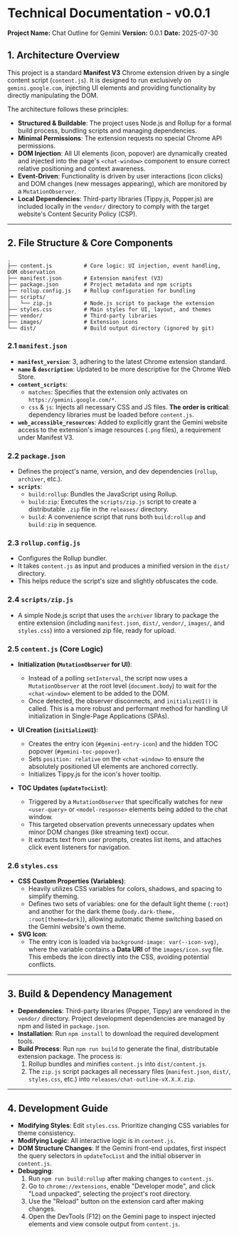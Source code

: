 # Technical Documentation - v0.0.1

**Project Name:** Chat Outline for Gemini
**Version:** 0.0.1
**Date:** 2025-07-30

## 1. Architecture Overview

This project is a standard **Manifest V3** Chrome extension driven by a single content script (`content.js`). It is designed to run exclusively on `gemini.google.com`, injecting UI elements and providing functionality by directly manipulating the DOM.

The architecture follows these principles:
- **Structured & Buildable**: The project uses Node.js and Rollup for a formal build process, bundling scripts and managing dependencies.
- **Minimal Permissions**: The extension requests no special Chrome API permissions.
- **DOM Injection**: All UI elements (icon, popover) are dynamically created and injected into the page's `<chat-window>` component to ensure correct relative positioning and context awareness.
- **Event-Driven**: Functionality is driven by user interactions (icon clicks) and DOM changes (new messages appearing), which are monitored by a `MutationObserver`.
- **Local Dependencies**: Third-party libraries (Tippy.js, Popper.js) are included locally in the `vendor/` directory to comply with the target website's Content Security Policy (CSP).

---

## 2. File Structure & Core Components

```
.
├── content.js          # Core logic: UI injection, event handling, DOM observation
├── manifest.json       # Extension manifest (V3)
├── package.json        # Project metadata and npm scripts
├── rollup.config.js    # Rollup configuration for bundling
├── scripts/
│   └── zip.js          # Node.js script to package the extension
├── styles.css          # Main styles for UI, layout, and themes
├── vendor/             # Third-party libraries
├── images/             # Extension icons
└── dist/               # Build output directory (ignored by git)
```

### 2.1 `manifest.json`

- **`manifest_version`**: 3, adhering to the latest Chrome extension standard.
- **`name` & `description`**: Updated to be more descriptive for the Chrome Web Store.
- **`content_scripts`**:
    - `matches`: Specifies that the extension only activates on `https://gemini.google.com/*`.
    - `css` & `js`: Injects all necessary CSS and JS files. **The order is critical**: dependency libraries must be loaded before `content.js`.
- **`web_accessible_resources`**: Added to explicitly grant the Gemini website access to the extension's image resources (`.png` files), a requirement under Manifest V3.

### 2.2 `package.json`

- Defines the project's name, version, and dev dependencies (`rollup`, `archiver`, etc.).
- **`scripts`**:
    - `build:rollup`: Bundles the JavaScript using Rollup.
    - `build:zip`: Executes the `scripts/zip.js` script to create a distributable `.zip` file in the `releases/` directory.
    - `build`: A convenience script that runs both `build:rollup` and `build:zip` in sequence.

### 2.3 `rollup.config.js`

- Configures the Rollup bundler.
- It takes `content.js` as input and produces a minified version in the `dist/` directory.
- This helps reduce the script's size and slightly obfuscates the code.

### 2.4 `scripts/zip.js`

- A simple Node.js script that uses the `archiver` library to package the entire extension (including `manifest.json`, `dist/`, `vendor/`, `images/`, and `styles.css`) into a versioned zip file, ready for upload.

### 2.5 `content.js` (Core Logic)

- **Initialization (`MutationObserver` for UI)**:
    - Instead of a polling `setInterval`, the script now uses a `MutationObserver` at the root level (`document.body`) to wait for the `<chat-window>` element to be added to the DOM.
    - Once detected, the observer disconnects, and `initializeUI()` is called. This is a more robust and performant method for handling UI initialization in Single-Page Applications (SPAs).

- **UI Creation (`initializeUI`)**:
    - Creates the entry icon (`#gemini-entry-icon`) and the hidden TOC popover (`#gemini-toc-popover`).
    - Sets `position: relative` on the `<chat-window>` to ensure the absolutely positioned UI elements are anchored correctly.
    - Initializes Tippy.js for the icon's hover tooltip.

- **TOC Updates (`updateTocList`)**:
    - Triggered by a `MutationObserver` that specifically watches for new `<user-query>` or `<model-response>` elements being added to the chat window.
    - This targeted observation prevents unnecessary updates when minor DOM changes (like streaming text) occur.
    - It extracts text from user prompts, creates list items, and attaches click event listeners for navigation.

### 2.6 `styles.css`

- **CSS Custom Properties (Variables)**:
    - Heavily utilizes CSS variables for colors, shadows, and spacing to simplify theming.
    - Defines two sets of variables: one for the default light theme (`:root`) and another for the dark theme (`body.dark-theme, :root[theme=dark]`), allowing automatic theme switching based on the Gemini website's own theme.
- **SVG Icon**:
    - The entry icon is loaded via `background-image: var(--icon-svg)`, where the variable contains a **Data URI** of the `images/icon.svg` file. This embeds the icon directly into the CSS, avoiding potential conflicts.

---

## 3. Build & Dependency Management

- **Dependencies**: Third-party libraries (Popper, Tippy) are vendored in the `vendor/` directory. Project development dependencies are managed by npm and listed in `package.json`.
- **Installation**: Run `npm install` to download the required development tools.
- **Build Process**: Run `npm run build` to generate the final, distributable extension package. The process is:
    1.  Rollup bundles and minifies `content.js` into `dist/content.js`.
    2.  The `zip.js` script packages all necessary files (`manifest.json`, `dist/`, `styles.css`, etc.) into `releases/chat-outline-vX.X.X.zip`.

---

## 4. Development Guide

- **Modifying Styles**: Edit `styles.css`. Prioritize changing CSS variables for theme consistency.
- **Modifying Logic**: All interactive logic is in `content.js`.
- **DOM Structure Changes**: If the Gemini front-end updates, first inspect the query selectors in `updateTocList` and the initial observer in `content.js`.
- **Debugging**:
    1.  Run `npm run build:rollup` after making changes to `content.js`.
    2.  Go to `chrome://extensions`, enable "Developer mode", and click "Load unpacked", selecting the project's root directory.
    3.  Use the "Reload" button on the extension card after making changes.
    4.  Open the DevTools (F12) on the Gemini page to inspect injected elements and view console output from `content.js`.